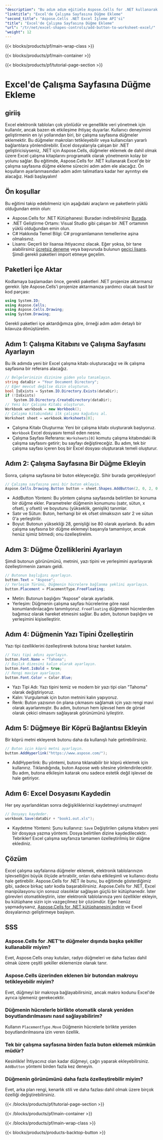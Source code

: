 ```yaml
---
"description": "Bu adım adım eğitimle Aspose.Cells for .NET kullanarak bir Excel çalışma sayfasına düğme eklemeyi öğrenin. Excel elektronik tablolarını etkileşimli düğmelerle geliştirin."
"linktitle": "Excel'de Çalışma Sayfasına Düğme Ekleme"
"second_title": "Aspose.Cells .NET Excel İşleme API'si"
"title": "Excel'de Çalışma Sayfasına Düğme Ekleme"
"url": "/tr/net/excel-shapes-controls/add-button-to-worksheet-excel/"
"weight": 12
---
```


{{< blocks/products/pf/main-wrap-class >}}

{{< blocks/products/pf/main-container >}}

{{< blocks/products/pf/tutorial-page-section >}}

# Excel'de Çalışma Sayfasına Düğme Ekleme

## giriiş
Excel elektronik tabloları çok yönlüdür ve genellikle veri yönetmek için kullanılır, ancak bazen ek etkileşime ihtiyaç duyarlar. Kullanıcı deneyimini geliştirmenin en iyi yollarından biri, bir çalışma sayfasına düğmeler eklemektir. Bu düğmeler makroları tetikleyebilir veya kullanıcıları yararlı bağlantılara yönlendirebilir. Excel dosyalarıyla çalışan bir .NET geliştiricisiyseniz, .NET için Aspose.Cells, düğmeler eklemek de dahil olmak üzere Excel çalışma kitaplarını programatik olarak yönetmenin kolay bir yolunu sağlar.
Bu eğitimde, Aspose.Cells for .NET kullanarak Excel'de bir çalışma sayfasına düğme ekleme sürecini adım adım ele alacağız. Ön koşulların ayarlanmasından adım adım talimatlara kadar her ayrıntıyı ele alacağız. Hadi başlayalım!
## Ön koşullar
Bu eğitimi takip edebilmeniz için aşağıdaki araçların ve paketlerin yüklü olduğundan emin olun:
- Aspose.Cells for .NET Kütüphanesi: Buradan indirebilirsiniz [Burada](https://releases.aspose.com/cells/net/).
- .NET Geliştirme Ortamı: Visual Studio gibi çalışan bir .NET ortamının yüklü olduğundan emin olun.
- C# Hakkında Temel Bilgi: C# programlamanın temellerine aşina olmalısınız.
- Lisans: Geçerli bir lisansa ihtiyacınız olacak. Eğer yoksa, bir tane alabilirsiniz [ücretsiz deneme](https://releases.aspose.com/) veya başvuruda bulunun [geçici lisans](https://purchase.aspose.com/temporary-license/).
Şimdi gerekli paketleri import etmeye geçelim.
## Paketleri İçe Aktar
Kodlamaya başlamadan önce, gerekli paketleri .NET projenize aktarmanız gerekir. İşte Aspose.Cells'i projenize aktarmanıza yardımcı olacak basit bir kod parçası:
```csharp
using System.IO;
using Aspose.Cells;
using Aspose.Cells.Drawing;
using System.Drawing;
```
Gerekli paketleri içe aktardığımıza göre, örneği adım adım detaylı bir kılavuza dönüştürelim.
## Adım 1: Çalışma Kitabını ve Çalışma Sayfasını Ayarlayın
Bu ilk adımda yeni bir Excel çalışma kitabı oluşturacağız ve ilk çalışma sayfasına bir referans alacağız.
```csharp
// Belgelerinizin dizinine giden yolu tanımlayın.
string dataDir = "Your Document Directory";
// Eğer mevcut değilse dizin oluşturun.
bool IsExists = System.IO.Directory.Exists(dataDir);
if (!IsExists)
	System.IO.Directory.CreateDirectory(dataDir);
// Yeni bir Çalışma Kitabı oluşturun.
Workbook workbook = new Workbook();
// Çalışma kitabındaki ilk çalışma kağıdını al.
Worksheet sheet = workbook.Worksheets[0];
```

- Çalışma Kitabı Oluşturma: Yeni bir çalışma kitabı oluşturarak başlıyoruz. `Workbook` Excel dosyasını temsil eden nesne.
- Çalışma Sayfası Referansı: `Worksheets[0]` komutu çalışma kitabındaki ilk çalışma sayfasını getirir; bu sayfayı değiştireceğiz.
Bu adım, tek bir çalışma sayfası içeren boş bir Excel dosyası oluşturarak temeli oluşturur.
## Adım 2: Çalışma Sayfasına Bir Düğme Ekleyin
Sonra, çalışma sayfasına bir buton ekleyeceğiz. Sihir burada gerçekleşiyor!
```csharp
// Çalışma sayfasına yeni bir buton ekleyin.
Aspose.Cells.Drawing.Button button = sheet.Shapes.AddButton(2, 0, 2, 0, 28, 80);
```

- AddButton Yöntemi: Bu yöntem çalışma sayfasında belirtilen bir konuma bir düğme ekler. Parametreler düğmenin konumunu (satır, sütun, x ofseti, y ofseti) ve boyutunu (yükseklik, genişlik) tanımlar.
- Satır ve Sütun: Buton, herhangi bir ek ofset olmaksızın satır 2 ve sütun 0'a yerleştirilir.
- Boyut: Butonun yüksekliği 28, genişliği ise 80 olarak ayarlandı.
Bu adım çalışma sayfasına bir düğme eklemeyi başarıyla tamamlıyor, ancak henüz işimiz bitmedi; onu özelleştirelim.
## Adım 3: Düğme Özelliklerini Ayarlayın
Şimdi butonun görünümünü, metnini, yazı tipini ve yerleşimini ayarlayarak özelleştirmenin zamanı geldi.
```csharp
// Butonun başlığını ayarlayın.
button.Text = "Aspose";
// Yerleşim Türünü, Düğmenin hücrelere bağlanma şeklini ayarlayın.
button.Placement = PlacementType.FreeFloating;
```

- Metin: Butonun başlığını “Aspose” olarak ayarladık.
- Yerleşim: Düğmenin çalışma sayfası hücrelerine göre nasıl konumlandırılacağını tanımlıyoruz. `FreeFloating` düğmenin hücrelerden bağımsız olarak hareket etmesini sağlar.
Bu adım, butonun başlığını ve yerleşimini kişiselleştirir.
## Adım 4: Düğmenin Yazı Tipini Özelleştirin
Yazı tipi özelliklerini özelleştirerek butona biraz hareket katalım.
```csharp
// Yazı tipi adını ayarlayın.
button.Font.Name = "Tahoma";
// Başlık dizesini kalın olarak ayarlayın.
button.Font.IsBold = true;
// Rengi maviye ayarlayın.
button.Font.Color = Color.Blue;
```

- Yazı Tipi Adı: Yazı tipini temiz ve modern bir yazı tipi olan "Tahoma" olarak değiştiriyoruz.
- Kalın: Vurgulamak için buton metnini kalın yapıyoruz.
- Renk: Buton yazısının ön plana çıkmasını sağlamak için yazı rengi mavi olarak ayarlanmıştır.
Bu adım, butonun hem işlevsel hem de görsel olarak çekici olmasını sağlayarak görünümünü iyileştirir.
## Adım 5: Düğmeye Bir Köprü Bağlantısı Ekleyin
Bir köprü metni ekleyerek butonu daha da kullanışlı hale getirebilirsiniz.
```csharp
// Buton için köprü metni ayarlayın.
button.AddHyperlink("https://www.aspose.com/");
```

- AddHyperlink: Bu yöntemi, butona tıklanabilir bir köprü eklemek için kullanırız. Tıklandığında, buton Aspose web sitesine yönlendirilecektir.
Bu adım, butona etkileşim katarak onu sadece estetik değil işlevsel de hale getiriyor.
## Adım 6: Excel Dosyasını Kaydedin
Her şey ayarlandıktan sonra değişikliklerinizi kaydetmeyi unutmayın!
```csharp
// Dosyayı kaydeder.
workbook.Save(dataDir + "book1.out.xls");
```

- Kaydetme Yöntemi: Şunu kullanırız: `Save` Değiştirilen çalışma kitabını yeni bir dosyaya yazma yöntemi. Dosya belirtilen dizine kaydedilecektir.
Tebrikler! Excel çalışma sayfanıza tamamen özelleştirilmiş bir düğme eklediniz.
## Çözüm
Excel çalışma sayfalarına düğmeler eklemek, elektronik tablolarınızın işlevselliğini büyük ölçüde artırabilir, onları daha etkileşimli ve kullanıcı dostu hale getirebilir. Aspose.Cells for .NET ile bunu, bu eğitimde gösterdiğimiz gibi, sadece birkaç satır kodla başarabilirsiniz.
Aspose.Cells for .NET, Excel manipülasyonu için sonsuz olasılıklar sağlayan güçlü bir kütüphanedir. İster görevleri otomatikleştirin, ister elektronik tablolarınıza yeni özellikler ekleyin, bu kütüphane sizin için vazgeçilmez bir çözümdür.
Eğer henüz yapmadıysanız, [Aspose.Cells for .NET kütüphanesini indirin](https://releases.aspose.com/cells/net/) ve Excel dosyalarınızı geliştirmeye başlayın.
## SSS
### Aspose.Cells for .NET'te düğmeler dışında başka şekiller kullanabilir miyim?
Evet, Aspose.Cells onay kutuları, radyo düğmeleri ve daha fazlası dahil olmak üzere çeşitli şekiller eklemenize olanak tanır.
### Aspose.Cells üzerinden eklenen bir butondan makroyu tetikleyebilir miyim?
Evet, düğmeyi bir makroya bağlayabilirsiniz, ancak makro kodunu Excel'de ayrıca işlemeniz gerekecektir.
### Düğmenin hücrelerle birlikte otomatik olarak yeniden boyutlandırılmasını nasıl sağlayabilirim?
Kullanın `PlacementType.Move` Düğmenin hücrelerle birlikte yeniden boyutlandırılmasına izin veren özellik.
### Tek bir çalışma sayfasına birden fazla buton eklemek mümkün müdür?
Kesinlikle! İhtiyacınız olan kadar düğmeyi, çağrı yaparak ekleyebilirsiniz. `AddButton` yöntemi birden fazla kez deneyin.
### Düğmenin görünümünü daha fazla özelleştirebilir miyim?
Evet, arka plan rengi, kenarlık stili ve daha fazlası dahil olmak üzere birçok özelliği değiştirebilirsiniz.

{{< /blocks/products/pf/tutorial-page-section >}}

{{< /blocks/products/pf/main-container >}}

{{< /blocks/products/pf/main-wrap-class >}}

{{< blocks/products/products-backtop-button >}}
